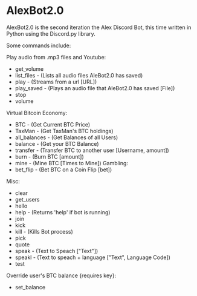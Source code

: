 # AlexBot2.0
AlexBot2.0 is the second iteration the Alex Discord Bot, this time written in Python using the Discord.py library.

Some commands include:

Play audio from .mp3 files and Youtube:
  - get_volume        
  - list_files        - (Lists all audio files AleBot2.0 has saved)
  - play              - (Streams from a url [URL])
  - play_saved        - (Plays an audio file that AleBot2.0 has saved [File])
  - stop              
  - volume            

Virtual Bitcoin Economy:
  - BTC               - (Get Current BTC Price)
  - TaxMan            - (Get TaxMan's BTC holdings)
  - all_balances      - (Get Balances of all Users)
  - balance           - (Get your BTC Balance)
  - transfer          - (Transfer BTC to another user [Username, amount])
  - burn              - (Burn BTC [amount])
  - mine              - (Mine BTC [Times to Mine])
  Gambling:
  - bet_flip          - (Bet BTC on a Coin Flip [bet])

Misc:
  - clear             
  - get_users         
  - hello             
  - help              - (Returns 'help' if bot is running)
  - join              
  - kick              
  - kill              - (Kills Bot process)
  - pick              
  - quote               
  - speak             - (Text to Speach ["Text"])
  - speakl            - (Text to speach + language ["Text", Language Code])
  - test              
  
  Override user's BTC balance {requires key}:
  - set_balance     
